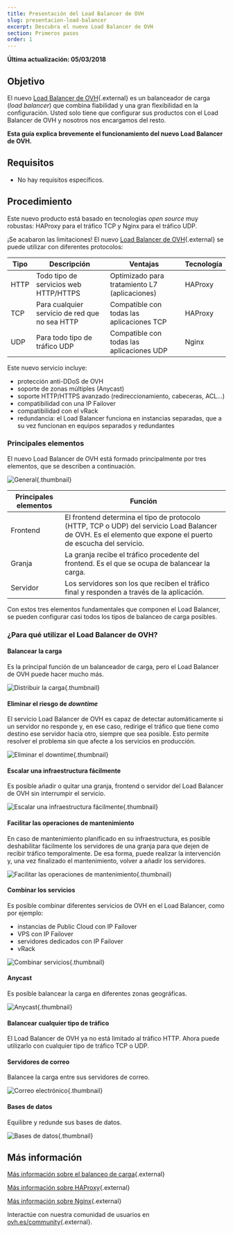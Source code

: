 ```yaml
---
title: Presentación del Load Balancer de OVH
slug: presentacion-load-balancer
excerpt: Descubra el nuevo Load Balancer de OVH
section: Primeros pasos
order: 1
---
```


**Última actualización: 05/03/2018**

## Objetivo

El nuevo [Load Balancer de OVH](https://www.ovh.es/soluciones/load-balancer/){.external} es un balanceador de carga (*load balancer*) que combina fiabilidad y una gran flexibilidad en la configuración. Usted solo tiene que configurar sus productos con el Load Balancer de OVH y nosotros nos encargamos del resto.

**Esta guía explica brevemente el funcionamiento del nuevo Load Balancer de OVH.**

## Requisitos

- No hay requisitos específicos.


## Procedimiento

 
Este nuevo producto está basado en tecnologías *open source* muy robustas: HAProxy para el tráfico TCP y Nginx para el tráfico UDP.

¡Se acabaron las limitaciones! El nuevo [Load Balancer de OVH](https://www.ovh.es/soluciones/load-balancer/){.external} se puede utilizar con diferentes protocolos:

|Tipo|Descripción|Ventajas|Tecnología|
|---|---|---|---|
|HTTP|Todo tipo de servicios web HTTP/HTTPS|Optimizado para tratamiento L7 (aplicaciones)|HAProxy|
|TCP|Para cualquier servicio de red que no sea HTTP|Compatible con todas las aplicaciones TCP|HAProxy|
|UDP|Para todo tipo de tráfico UDP|Compatible con todas las aplicaciones UDP|Nginx|

Este nuevo servicio incluye:

- protección anti-DDoS de OVH
- soporte de zonas múltiples (Anycast)
- soporte HTTP/HTTPS avanzado (redireccionamiento, cabeceras, ACL...)
- compatibilidad con una IP Failover
- compatibilidad con el vRack
- redundancia: el Load Balancer funciona en instancias separadas, que a su vez funcionan en equipos separados y redundantes

### Principales elementos

El nuevo Load Balancer de OVH está formado principalmente por tres elementos, que se describen a continuación.

![General](images/diag_gen.png){.thumbnail}

|Principales elementos|Función|
|---|---|
|Frontend|El frontend determina el tipo de protocolo (HTTP, TCP o UDP) del servicio Load Balancer de OVH. Es el elemento que expone el puerto de escucha del servicio.|
|Granja|La granja recibe el tráfico procedente del frontend. Es el que se ocupa de balancear la carga.|
|Servidor|Los servidores son los que reciben el tráfico final y responden a través de la aplicación.|

Con estos tres elementos fundamentales que componen el Load Balancer, se pueden configurar casi todos los tipos de balanceo de carga posibles.


### ¿Para qué utilizar el Load Balancer de OVH?

#### Balancear la carga

Es la principal función de un balanceador de carga, pero el Load Balancer de OVH puede hacer mucho más.  

![Distribuir la carga](images/distribute_load.png){.thumbnail}

#### Eliminar el riesgo de *downtime*

El servicio Load Balancer de OVH es capaz de detectar automáticamente si un servidor no responde y, en ese caso, redirige el tráfico que tiene como destino ese servidor hacia otro, siempre que sea posible. Esto permite resolver el problema sin que afecte a los servicios en producción. 

![Eliminar el downtime](images/eliminate_downtimes.png){.thumbnail}

#### Escalar una infraestructura fácilmente

Es posible añadir o quitar una granja, frontend o servidor del Load Balancer de OVH sin interrumpir el servicio.

![Escalar una infraestructura fácilmente](images/facilitate_maintenance.png){.thumbnail}


#### Facilitar las operaciones de mantenimiento

En caso de mantenimiento planificado en su infraestructura, es posible deshabilitar fácilmente los servidores de una granja para que dejen de recibir tráfico temporalmente. De esa forma, puede realizar la intervención y, una vez finalizado el mantenimiento, volver a añadir los servidores.

![Facilitar las operaciones de mantenimiento](images/scale_easily.png){.thumbnail}


#### Combinar los servicios

Es posible combinar diferentes servicios de OVH en el Load Balancer, como por ejemplo:

- instancias de Public Cloud con IP Failover
- VPS con IP Failover
- servidores dedicados con IP Failover
- vRack

![Combinar servicios](images/mix_and_match.png){.thumbnail}

#### Anycast

Es posible balancear la carga en diferentes zonas geográficas.

![Anycast](images/anycast.png){.thumbnail}


#### Balancear cualquier tipo de tráfico

El Load Balancer de OVH ya no está limitado al tráfico HTTP. Ahora puede utilizarlo con cualquier tipo de tráfico TCP o UDP.


#### Servidores de correo

Balancee la carga entre sus servidores de correo.

![Correo electrónico](images/mail.png){.thumbnail}


#### Bases de datos

Equilibre y redunde sus bases de datos. 

![Bases de datos](images/database.png){.thumbnail}


## Más información

[Más información sobre el balanceo de carga](https://es.wikipedia.org/wiki/Balanceador_de_carga){.external}

[Más información sobre HAProxy](http://www.haproxy.org/#desc){.external}

[Más información sobre Nginx](https://es.wikipedia.org/wiki/Nginx){.external}

Interactúe con nuestra comunidad de usuarios en [ovh.es/community](https://www.ovh.es/community/){.external}.